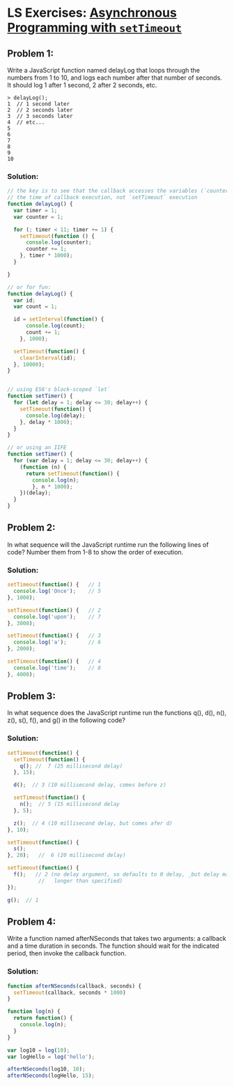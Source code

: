 # LS Exercises: [Asynchronous Programming with `setTimeout`]()

## Problem 1:

Write a JavaScript function named delayLog that loops through the numbers from 1 to 10, and logs each number after that number of seconds. It should log 1 after 1 second, 2 after 2 seconds, etc.

```
> delayLog();
1  // 1 second later
2  // 2 seconds later
3  // 3 seconds later
4  // etc...
5
6
7
8
9
10
```

### Solution:

```javascript
// the key is to see that the callback accesses the variables (`counter`) at
// the time of callback execution, not `setTimeout` execution
function delayLog() {
  var timer = 1;
  var counter = 1;

  for (; timer < 11; timer += 1) {
    setTimeout(function () {
      console.log(counter);
      counter += 1;
    }, timer * 1000);
  }

}

// or for fun:
function delayLog() {
  var id;
  var count = 1;

  id = setInterval(function() {
      console.log(count);
      count += 1;
    }, 1000);

  setTimeout(function() {
    clearInterval(id);
  }, 10000);
}


// using ES6's block-scoped `let`
function setTimer() {
  for (let delay = 1; delay <= 30; delay++) {
    setTimeout(function() {
      console.log(delay);
    }, delay * 1000);
  }
}

// or using an IIFE
function setTimer() {
  for (var delay = 1; delay <= 30; delay++) {
    (function (n) {
      return setTimeout(function() {
        console.log(n);
        }, n * 1000);
    })(delay);
  }
}

```

## Problem 2:


In what sequence will the JavaScript runtime run the following lines of code? Number them from 1-8 to show the order of execution.

### Solution:
```javascript
setTimeout(function() {   // 1
  console.log('Once');    // 5
}, 1000);

setTimeout(function() {   // 2
  console.log('upon');    // 7
}, 3000);

setTimeout(function() {   // 3
  console.log('a');       // 6
}, 2000);

setTimeout(function() {   // 4
  console.log('time');    // 8
}, 4000);
```


## Problem 3:

In what sequence does the JavaScript runtime run the functions q(), d(), n(), z(), s(), f(), and g() in the following code?


### Solution:
```javascript
setTimeout(function() {
  setTimeout(function() {
    q(); //  7 (25 millisecond delay)
  }, 15);

  d();  // 3 (10 millisecond delay, comes before z)

  setTimeout(function() {
    n();  // 5 (15 millisecond delay
  }, 5);

  z();  // 4 (10 millisecond delay, but comes afer d)
}, 10);

setTimeout(function() {
  s();
}, 20);   //  6 (20 millisecond delay)

setTimeout(function() {
  f();   // 2 (no delay argument, so defaults to 0 delay, _but delay may be
          //   longer than specified)
});

g();  // 1
```

## Problem 4:

Write a function named afterNSeconds that takes two arguments: a callback and a time duration in seconds. The function should wait for the indicated period, then invoke the callback function.

### Solution:

```javascript
function afterNSeconds(callback, seconds) {
  setTimeout(callback, seconds * 1000)
}

function log(n) {
  return function() {
    console.log(n);
  }
}

var log10 = log(10);
var logHello = log('hello');

afterNSeconds(log10, 10);
afterNSeconds(logHello, 15);
```
